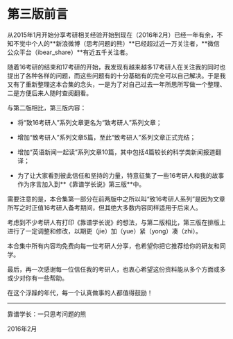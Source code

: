 # 第三版前言

从2015年1月开始分享考研相关经验开始到现在（2016年2月）已经一年有余，不知不觉中个人的**新浪微博（思考问题的熊）**已经超过近一万关注者，**微信公众平台（ibear\_share）**有近五千关注者。

随着16考研的结束和17考研的开始，我发现有越来越多17考研人在关注我的同时也提出了各种各样的问题，而这些问题有的十分基础有的完全可以自己解决。于是我又有了重新整理这本合集的念头，一是为了对自己过去一年所思所写做一个整理、二是方便后来人随时查阅翻看。

与第二版相比，第三版内容：

* 将“致16考研人”系列文章更名为“致考研人”系列文章；

* 增加“致考研人”系列文章5篇，至此“致考研人”系列文章正式完结；

* 增加“英语新闻一起读”系列文章10篇，其中包括4篇较长的科学类新闻报道翻译；

* 为了让大家看到彼此信任和坚持的力量，特意征集了一些16考研人和我的故事作为序言加入到**《靠谱学长说》第三版**中。

需要注意的是，本合集第一部分在前两版中之所以叫“致16考研人系列”是因为文章所写之时正值16考研人备考期间，但其绝大多数内容同样适用于后来人。

考虑到不少考研人有打印《靠谱学长说》的想法，与第二版相比，第三版在排版上进行了一定调整和修改，以期更（jie）加（yue）紧（yong）凑（zhi）。

本合集中所有内容均免费向每一位考研人分享，也希望你把它推荐给你的研友和同学。

最后，再一次感谢每一位信任我的考研人，也衷心希望这份资料能从多个方面或多或少对你有一些帮助。

在这个浮躁的年代，每一个认真做事的人都值得鼓励！

---

靠谱学长：一只思考问题的熊

2016年2月

